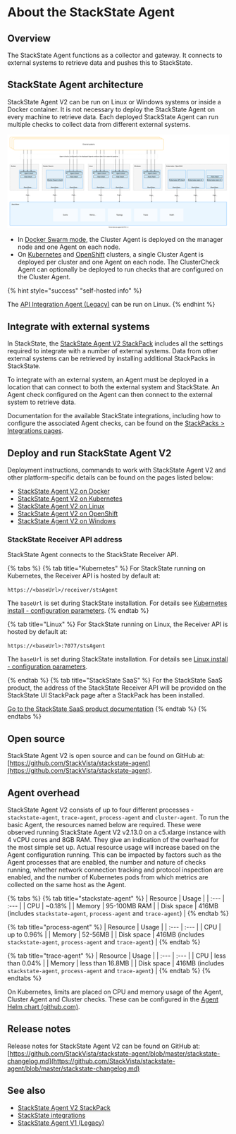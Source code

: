 # About the StackState Agent

## Overview

The StackState Agent functions as a collector and gateway. It connects to external systems to retrieve data and pushes this to StackState.

## StackState Agent architecture

StackState Agent V2 can be run on Linux or Windows systems or inside a Docker container. It is not necessary to deploy the StackState Agent on every machine to retrieve data. Each deployed StackState Agent can run multiple checks to collect data from different external systems.

![StackState Agent architecture](../../.gitbook/assets/stackstate-agent.svg)

* In [Docker Swarm mode](docker.md#docker-swarm-mode), the Cluster Agent is deployed on the manager node and one Agent on each node.
* On [Kubernetes](kubernetes.md) and [OpenShift](openshift.md) clusters, a single Cluster Agent is deployed per cluster and one Agent on each node. The ClusterCheck Agent can optionally be deployed to run checks that are configured on the Cluster Agent.

{% hint style="success" "self-hosted info" %}

The [API Integration Agent \(Legacy\)](agent-v1.md) can be run on Linux.
{% endhint %}

## Integrate with external systems

In StackState, the [StackState Agent V2 StackPack](../../stackpacks/integrations/agent.md) includes all the settings required to integrate with a number of external systems. Data from other external systems can be retrieved by installing additional StackPacks in StackState.

To integrate with an external system, an Agent must be deployed in a location that can connect to both the external system and StackState. An Agent check configured on the Agent can then connect to the external system to retrieve data.

Documentation for the available StackState integrations, including how to configure the associated Agent checks, can be found on the [StackPacks &gt; Integrations pages](../../stackpacks/integrations/).

## Deploy and run StackState Agent V2

Deployment instructions, commands to work with StackState Agent V2 and other platform-specific details can be found on the pages listed below:

* [StackState Agent V2 on Docker](docker.md)
* [StackState Agent V2 on Kubernetes](kubernetes.md)
* [StackState Agent V2 on Linux](linux.md)
* [StackState Agent V2 on OpenShift](openshift.md)
* [StackState Agent V2 on Windows](windows.md)

### StackState Receiver API address

StackState Agent connects to the StackState Receiver API.

{% tabs %}[](http://not.a.link "StackState Self-Hosted only")
{% tab title="Kubernetes" %}[](http://not.a.link "StackState Self-Hosted only")
For StackState running on Kubernetes, the Receiver API is hosted by default at:[](http://not.a.link "StackState Self-Hosted only")

`https://<baseUrl>/receiver/stsAgent`[](http://not.a.link "StackState Self-Hosted only")

The `baseUrl` is set during StackState installation. For details see [Kubernetes install - configuration parameters](../../setup/install-stackstate/kubernetes_install/install_stackstate.md#generate-valuesyaml "StackState Self-Hosted only").
{% endtab %}[](http://not.a.link "StackState Self-Hosted only")

{% tab title="Linux" %}[](http://not.a.link "StackState Self-Hosted only")
For StackState running on Linux, the Receiver API is hosted by default at:[](http://not.a.link "StackState Self-Hosted only")

`https://<baseUrl>:7077/stsAgent`[](http://not.a.link "StackState Self-Hosted only")

The `baseUrl` is set during StackState installation. For details see [Linux install - configuration parameters](../../setup/install-stackstate/linux_install/install_stackstate.md#configuration-options-required-during-install "StackState Self-Hosted only").

{% endtab %}[](http://not.a.link "StackState Self-Hosted only")
{% tab title="StackState SaaS" %}[](http://not.a.link "StackState Self-Hosted only")
For the StackState SaaS product, the address of the StackState Receiver API will be provided on the StackState UI StackPack page after a StackPack has been installed.

[Go to the StackState SaaS product documentation](https://docs.stackstate.com/v/stackstate-saas/ "StackState Self-Hosted only")
{% endtab %}[](http://not.a.link "StackState Self-Hosted only")
{% endtabs %}[](http://not.a.link "StackState Self-Hosted only")

## Open source

StackState Agent V2 is open source and can be found on GitHub at: [https://github.com/StackVista/stackstate-agent](https://github.com/StackVista/stackstate-agent).

## Agent overhead

StackState Agent V2 consists of up to four different processes - `stackstate-agent`, `trace-agent`, `process-agent` and `cluster-agent`. To run the basic Agent, the resources named below are required. These were observed running StackState Agent V2 v2.13.0 on a c5.xlarge instance with 4 vCPU cores and 8GB RAM. They give an indication of the overhead for the most simple set up. Actual resource usage will increase based on the Agent configuration running. This can be impacted by factors such as the Agent processes that are enabled, the number and nature of checks running, whether network connection tracking and protocol inspection are enabled, and the number of Kubernetes pods from which metrics are collected on the same host as the Agent.

{% tabs %}
{% tab title="stackstate-agent" %}
| Resource | Usage |
| :--- | :--- |
| CPU | ~0.18% |
| Memory | 95-100MB RAM |
| Disk space | 416MB \(includes `stackstate-agent`, `process-agent` and `trace-agent`\) |
{% endtab %}

{% tab title="process-agent" %}
| Resource | Usage |
| :--- | :--- |
| CPU | up to 0.96% |
| Memory | 52-56MB |
| Disk space | 416MB \(includes `stackstate-agent`, `process-agent` and `trace-agent`\) |
{% endtab %}

{% tab title="trace-agent" %}
| Resource | Usage |
| :--- | :--- |
| CPU | less than 0.04% |
| Memory | less than 16.8MB |
| Disk space | 416MB \(includes `stackstate-agent`, `process-agent` and `trace-agent`\) |
{% endtab %}
{% endtabs %}

On Kubernetes, limits are placed on CPU and memory usage of the Agent, Cluster Agent and Cluster checks. These can be configured in the [Agent Helm chart \(github.com\)](https://github.com/StackVista/helm-charts/tree/master/stable/cluster-agent).

## Release notes

Release notes for StackState Agent V2 can be found on GitHub at: [https://github.com/StackVista/stackstate-agent/blob/master/stackstate-changelog.md](https://github.com/StackVista/stackstate-agent/blob/master/stackstate-changelog.md)

## See also

* [StackState Agent V2 StackPack](../../stackpacks/integrations/agent.md)
* [StackState integrations](../../stackpacks/integrations/)
* [StackState Agent V1 \(Legacy\)](agent-v1.md "StackState Self-Hosted only")